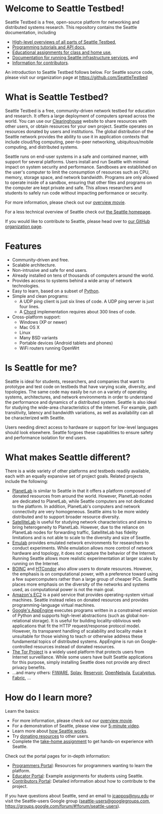 # Welcome to Seattle Testbed!

Seattle Testbed is a free, open-source platform for networking and 
distributed systems research. 
This repository contains the Seattle documentation, including

* [High-level overviews of all parts of Seattle Testbed](UnderstandingSeattle/),
* [Programming tutorials and API docs](Programming/), 
* [Educational assignments for class and home use](EducationalAssignments/),
* [Documentation for running Seattle infrastructure services](Operating/), and
* [Information for contributors](Contributing/).

An introduction to Seattle Testbed follows below. For Seattle source code, 
please visit our organization page at https://github.com/SeattleTestbed

# What is Seattle Testbed?

Seattle Testbed is a free, community-driven network testbed for 
education and research. It offers a large deployment of computers 
spread across the world. You can use our [Clearinghouse](https://seattleclearinghouse.poly.edu/) 
website to share resources with other users, or obtain resources for your own 
project.  Seattle operates on resources donated by users and institutions. 
The global distribution of the Seattle network provides the ability to use it 
in application contexts that include cloud/fog computing, peer-to-peer 
networking, ubiquitous/mobile computing, and distributed systems.

Seattle runs on end-user systems in a safe and contained manner, with support 
for several platforms. Users install and run Seattle with minimal impact on 
system security and performance. Sandboxes are established on the user's 
computer to limit the consumption of resources such as CPU, memory, storage 
space, and network bandwidth. Programs are only allowed to operate inside of 
a sandbox, ensuring that other files and programs on the computer are kept 
private and safe. This allows researchers and students to safely run code without 
impacting performance or security.

For more information, please check out our 
[overview movie](http://seattle.poly.edu/static/SeattleMovieFinal.mov).

For a less technical overview of Seattle check out 
[the Seattle homepage](https://seattle.poly.edu/html/).

If you would like to contribute to Seattle, please head over to 
[our GitHub organization page](https://github.com/SeattleTestbed).


# Features
* Community-driven and free.
* Scalable architecture.
* Non-intrusive and safe for end users.
* Already installed on tens of thousands of computers around the world.
* Provides access to systems behind a wide array of network technologies.
* Easy to learn, based on a subset of [Python](https://www.python.org/).
* Simple and clean programs:
  * A UDP ping client is just six lines of code. A UDP ping server is just four lines.
   * A [Chord](https://github.com/sit/dht/wiki) implementation requires about 300 lines of code.
* Cross-platform support:
   * Windows (XP or newer)
   * Mac OS X
   * Linux
   * Many BSD variants
   * Portable devices (Android tablets and phones)
   * WiFi routers running OpenWrt


# Is Seattle for me?
Seattle is ideal for students, researchers, and companies that want to 
prototype and test code on testbeds that have varying scale, diversity, and 
topologies. The same code may easily be run on a variety of operating 
systems, architectures, and network environments in order to understand the 
performance and dynamics of a distributed system. Seattle is also ideal for 
studying the wide-area characteristics of the Internet. For example, path 
transitivity, latency and bandwidth variations, as well as availability can 
all be characterized with Seattle.

Users needing direct access to hardware or support for low-level languages 
should look elsewhere. Seattle forgoes these capabilities to ensure safety 
and performance isolation for end users.


# What makes Seattle different?

There is a wide variety of other platforms and testbeds readily available, 
each with an equally expansive set of project goals. Related projects 
include the following:
 
 * [PlanetLab](https://www.planet-lab.org/) is similar to Seattle in that it offers a platform composed of donated resources from around the world. However, PlanetLab nodes are dedicated to PlanetLab, while Seattle computers are not dedicated to the platform. In addition, PlanetLab's computers and network connectivity are very homogeneous. Seattle aims to be more widely distributed and to support broader resource diversity.
 * [SatelliteLab](http://satellitelab.mpi-sws.mpg.de/) is useful for studying network characteristics and aims to bring heterogeneity to PlanetLab. However, due to the reliance on PlanetLab nodes for forwarding traffic, SatelliteLab has fidelity limitations and is not able to scale to the diversity and size of Seattle.
 * [Emulab](http://www.emulab.net/) provides emulated network environments for researchers to conduct experiments. While emulation allows more control of network hardware and topology, it does not capture the behavior of the Internet. Running Seattle allows more realistic experimentation at larger scales by running on the Internet.
 * [BOINC](http://boinc.berkeley.edu/) and [HTCondor](http://www.cs.wisc.edu/htcondor/) also allow users to donate resources. However, the emphasis is on computational power, with a preference toward using a few supercomputers rather than a large group of cheaper PCs. Seattle places more emphasis on the diversity of the networks and systems used, as computational power is not the main goal.
 * [Amazon's EC2](http://aws.amazon.com/ec2/) is a paid service that provides operating-system virtual machines. Seattle instead relies on donated resources and provides programming-language virtual machines. 
 * [Google's AppEngine](http://code.google.com/appengine/) executes programs written in a constrained version of Python and supports high-level abstractions (such as global non-relational storage). It is useful for building locality-oblivious web applications that fit the HTTP request/response protocol model. However, its transparent handling of scalability and locality make it unsuitable for those wishing to teach or otherwise address these fundamental topics of distributed systems. AppEngine is run on Google-controlled resources instead of donated resources.
 * [The Tor Project](https://www.torproject.org/) is a widely used platform that protects users from Internet surveillance.   While some users have built Seattle applications for this purpose, simply installing Seattle does not provide any direct privacy benefits.   
 * ...and many others: [FIWARE](https://www.fiware.org/), [Splay](https://github.com/splay-project/splay), [Reservoir](http://www.reservoir-fp7.eu/), [OpenNebula](http://www.opennebula.org/), [Eucalyptus](http://open.eucalyptus.com/), [Fabric](http://www.cs.cornell.edu/projects/fabric/index.html), ...


# How do I learn more?

Learn the basics:

 * For more information, please check out our [ overview movie](http://seattle.poly.edu/static/SeattleMovieFinal.mov).
 * For a demonstration of Seattle, please view our [5-minute video](https://seattle.poly.edu/static/demo.mov).
 * Learn more about [how Seattle works](UnderstandingSeattle/UnderstandingSeattle.wiki).
 * Try [donating resources](UnderstandingSeattle/DonatingResources.wiki) to other users.
 * Complete the [take-home assignment](EducationalAssignments/TakeHome.wiki) to get hands-on experience with Seattle.

Check out the portal pages for in-depth information:

 * [Programmers Portal](Programming/ProgrammersPage.wiki): Resources for programmers wanting to learn the platform.
 * [Educator Portal](EducationalAssignments/EducatorsPage.wiki): Example assignments for students using Seattle.
 * [Contributors Portal](ContributorsPage.wiki): Detailed information about how to contribute to the project.

If you have questions about Seattle, send an email to jcappos@nyu.edu 
or visit the Seattle-users Google group (seattle-users@googlegroups.com, 
https://groups.google.com/forum/#!forum/seattle-users).
